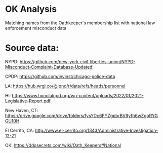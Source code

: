 # OK Analysis
Matching names from the Oathkeeper's membership list with national law enforcement misconduct data

# Source data:

NYPD: https://github.com/new-york-civil-liberties-union/NYPD-Misconduct-Complaint-Database-Updated

CPDP: https://github.com/invinst/chicago-police-data

LA: https://hub.wrgl.co/@ipno/r/data/refs/heads/personnel

HI: https://www.honolulupd.org/wp-content/uploads/2022/01/2021-Legislative-Report.pdf

New Haven, CT: https://drive.google.com/drive/folders/1ysYDc6FYZgpbrBVRyfh6wZgoRYGGU10H

El Cerrito, CA: http://www.el-cerrito.org/1343/Administrative-Investigation-12-21

OK: https://ddosecrets.com/wiki/Oath_Keepers#National